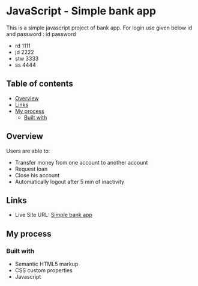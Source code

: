 # JavaScript - Simple bank app

This is a simple javascript project of bank app.
For login use given below id and password :
id password

- rd 1111
- jd 2222
- stw 3333
- ss 4444

## Table of contents

- [Overview](#overview)
- [Links](#links)
- [My process](#my-process)
  - [Built with](#built-with)

## Overview

Users are able to:

- Transfer money from one account to another account
- Request loan
- Close his account
- Automatically logout after 5 min of inactivity

## Links

- Live Site URL: [Simple bank app](https://drajnish.github.io/simple-bank-app/)

## My process

### Built with

- Semantic HTML5 markup
- CSS custom properties
- Javascript
